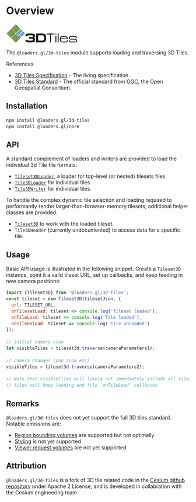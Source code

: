 # Overview

![logo](./images/3d-tiles-small.png)

The `@loaders.gl/3d-tiles` module supports loading and traversing 3D Tiles.

References

- [3D Tiles Specification](https://github.com/AnalyticalGraphicsInc/3d-tiles) - The living specification.
- [3D Tiles Standard](https://www.opengeospatial.org/standards/3DTiles) - The official standard from [OGC](https://www.opengeospatial.org/), the Open Geospatial Consortium.

## Installation

```bash
npm install @loaders.gl/3d-tiles
npm install @loaders.gl/core
```

## API

A standard complement of loaders and writers are provided to load the individual 3d Tile file formats:

- [`Tileset3DLoader`](modules/3d-tiles/docs/api-reference/tileset-3d-loader), a loader for top-level (or nested) tilesets files.
- [`Tile3DLoader`](modules/3d-tiles/docs/api-reference/tile-3d-loader) for individual tiles.
- [`Tile3DWriter`](modules/3d-tiles/docs/api-reference/tile-3d-writer) for individual tiles.

To handle the complex dynamic tile selection and loading required to performantly render larger-than-browser-memory tilesets, additional helper classes are provided:

- [`Tileset3D`](modules/3d-tiles/docs/api-reference/tileset-3d) to work with the loaded tileset.
- `Tile3DHeader` (currently undocumented) to access data for a specific tile.

## Usage

Basic API usage is illustrated in the following snippet. Create a `Tileset3D` instance, point it a valid tileset URL, set up callbacks, and keep feeding in new camera positions:

```js
import {Tileset3D} from '@loaders.gl/3d-tiles';
const tileset = new Tileset3D(tilesetJson, {
  url: TILESET_URL,
  onTilesetLoad: tileset => console.log('Tileset loaded'),
  onTileLoad: tileset => console.log('Tile loaded'),
  onTileUnload: tileset => console.log('Tile unloaded')
});

// initial camera view
let visibleTiles = tileset3d.traverse(cameraParameters1);

// Camera changes (pan zoom etc)
visibleTiles = tileset3d.traverse(cameraParameters2);

// Note that visibleTiles will likely not immediately include all tiles
// tiles will keep loading and file `onTileLoad` callbacks
```

## Remarks

`@loaders.gl/3d-tiles` does not yet support the full 3D tiles standard. Notable omissions are:

- [Region bounding volumes](https://github.com/AnalyticalGraphicsInc/3d-tiles/tree/master/specification#bounding-volume) are supported but not optimally
- [Styling](https://github.com/AnalyticalGraphicsInc/3d-tiles/tree/master/specification/Styling) is not yet supported
- [Viewer request volumes](https://github.com/AnalyticalGraphicsInc/3d-tiles/tree/master/specification#viewer-request-volume) are not yet supported

## Attribution

`@loaders.gl/3d-tiles` is a fork of 3D tile related code in the [Cesium github repository](https://github.com/AnalyticalGraphicsInc/cesium) under Apache 2 License, and is developed in collabration with the Cesium engineering team.
